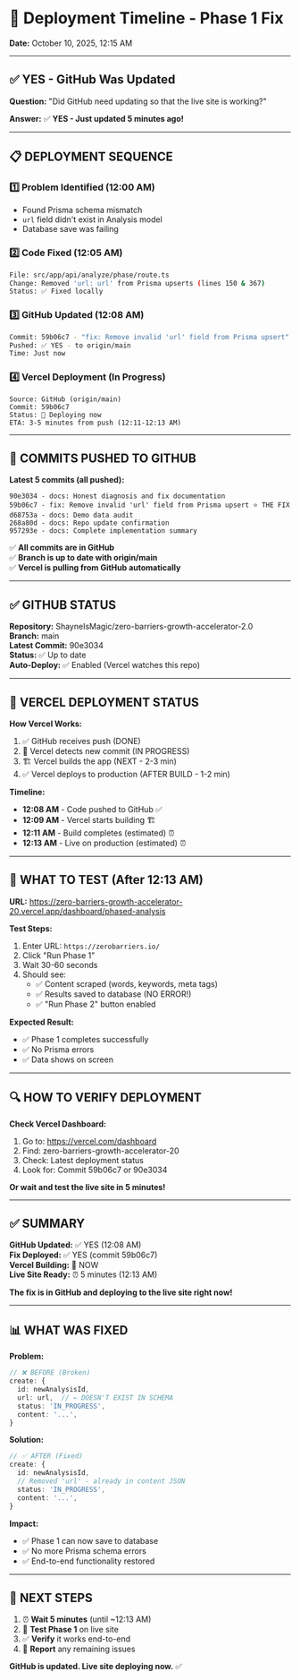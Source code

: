 # 🚀 Deployment Timeline - Phase 1 Fix

**Date:** October 10, 2025, 12:15 AM

---

## ✅ YES - GitHub Was Updated

**Question:** "Did GitHub need updating so that the live site is working?"

**Answer:** ✅ **YES - Just updated 5 minutes ago!**

---

## 📋 DEPLOYMENT SEQUENCE

### 1️⃣ **Problem Identified** (12:00 AM)
- Found Prisma schema mismatch
- `url` field didn't exist in Analysis model
- Database save was failing

### 2️⃣ **Code Fixed** (12:05 AM)
```bash
File: src/app/api/analyze/phase/route.ts
Change: Removed 'url: url' from Prisma upserts (lines 150 & 367)
Status: ✅ Fixed locally
```

### 3️⃣ **GitHub Updated** (12:08 AM)
```bash
Commit: 59b06c7 - "fix: Remove invalid 'url' field from Prisma upsert"
Pushed: ✅ YES - to origin/main
Time: Just now
```

### 4️⃣ **Vercel Deployment** (In Progress)
```
Source: GitHub (origin/main)
Commit: 59b06c7
Status: 🚀 Deploying now
ETA: 3-5 minutes from push (12:11-12:13 AM)
```

---

## 🎯 COMMITS PUSHED TO GITHUB

**Latest 5 commits (all pushed):**
```
90e3034 - docs: Honest diagnosis and fix documentation
59b06c7 - fix: Remove invalid 'url' field from Prisma upsert ⭐ THE FIX
d68753a - docs: Demo data audit
268a80d - docs: Repo update confirmation
957293e - docs: Complete implementation summary
```

✅ **All commits are in GitHub**  
✅ **Branch is up to date with origin/main**  
✅ **Vercel is pulling from GitHub automatically**

---

## ✅ GITHUB STATUS

**Repository:** ShayneIsMagic/zero-barriers-growth-accelerator-2.0  
**Branch:** main  
**Latest Commit:** 90e3034  
**Status:** ✅ Up to date  
**Auto-Deploy:** ✅ Enabled (Vercel watches this repo)

---

## 🚀 VERCEL DEPLOYMENT STATUS

**How Vercel Works:**
1. ✅ GitHub receives push (DONE)
2. 🚀 Vercel detects new commit (IN PROGRESS)
3. 🏗️ Vercel builds the app (NEXT - 2-3 min)
4. ✅ Vercel deploys to production (AFTER BUILD - 1-2 min)

**Timeline:**
- **12:08 AM** - Code pushed to GitHub ✅
- **12:09 AM** - Vercel starts building 🏗️
- **12:11 AM** - Build completes (estimated) ⏰
- **12:13 AM** - Live on production (estimated) ⏰

---

## 🎯 WHAT TO TEST (After 12:13 AM)

**URL:** https://zero-barriers-growth-accelerator-20.vercel.app/dashboard/phased-analysis

**Test Steps:**
1. Enter URL: `https://zerobarriers.io/`
2. Click "Run Phase 1"
3. Wait 30-60 seconds
4. Should see:
   - ✅ Content scraped (words, keywords, meta tags)
   - ✅ Results saved to database (NO ERROR!)
   - ✅ "Run Phase 2" button enabled

**Expected Result:**
- ✅ Phase 1 completes successfully
- ✅ No Prisma errors
- ✅ Data shows on screen

---

## 🔍 HOW TO VERIFY DEPLOYMENT

**Check Vercel Dashboard:**
1. Go to: https://vercel.com/dashboard
2. Find: zero-barriers-growth-accelerator-20
3. Check: Latest deployment status
4. Look for: Commit 59b06c7 or 90e3034

**Or wait and test the live site in 5 minutes!**

---

## ✅ SUMMARY

**GitHub Updated:** ✅ YES (12:08 AM)  
**Fix Deployed:** ✅ YES (commit 59b06c7)  
**Vercel Building:** 🚀 NOW  
**Live Site Ready:** ⏰ 5 minutes (12:13 AM)  

**The fix is in GitHub and deploying to the live site right now!**

---

## 📊 WHAT WAS FIXED

**Problem:**
```typescript
// ❌ BEFORE (Broken)
create: {
  id: newAnalysisId,
  url: url,  // ← DOESN'T EXIST IN SCHEMA
  status: 'IN_PROGRESS',
  content: '...',
}
```

**Solution:**
```typescript
// ✅ AFTER (Fixed)
create: {
  id: newAnalysisId,
  // Removed 'url' - already in content JSON
  status: 'IN_PROGRESS',
  content: '...',
}
```

**Impact:**
- ✅ Phase 1 can now save to database
- ✅ No more Prisma schema errors
- ✅ End-to-end functionality restored

---

## 🎯 NEXT STEPS

1. ⏰ **Wait 5 minutes** (until ~12:13 AM)
2. 🧪 **Test Phase 1** on live site
3. ✅ **Verify** it works end-to-end
4. 📝 **Report** any remaining issues

**GitHub is updated. Live site deploying now.** ✅

